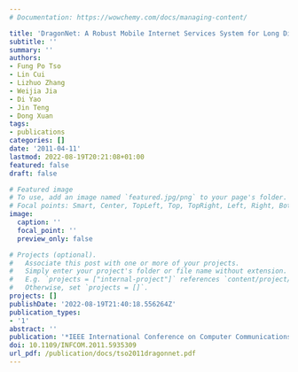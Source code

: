 ```yaml
---
# Documentation: https://wowchemy.com/docs/managing-content/

title: 'DragonNet: A Robust Mobile Internet Services System for Long Distance Trains'
subtitle: ''
summary: ''
authors:
- Fung Po Tso
- Lin Cui
- Lizhuo Zhang
- Weijia Jia
- Di Yao
- Jin Teng
- Dong Xuan
tags:
- publications
categories: []
date: '2011-04-11'
lastmod: 2022-08-19T20:21:08+01:00
featured: false
draft: false

# Featured image
# To use, add an image named `featured.jpg/png` to your page's folder.
# Focal points: Smart, Center, TopLeft, Top, TopRight, Left, Right, BottomLeft, Bottom, BottomRight.
image:
  caption: ''
  focal_point: ''
  preview_only: false

# Projects (optional).
#   Associate this post with one or more of your projects.
#   Simply enter your project's folder or file name without extension.
#   E.g. `projects = ["internal-project"]` references `content/project/deep-learning/index.md`.
#   Otherwise, set `projects = []`.
projects: []
publishDate: '2022-08-19T21:40:18.556264Z'
publication_types:
- '1'
abstract: ''
publication: '*IEEE International Conference on Computer Communications (INFOCOM)*'
doi: 10.1109/INFCOM.2011.5935309
url_pdf: /publication/docs/tso2011dragonnet.pdf
---
```

